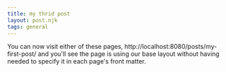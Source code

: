 ```yaml
---
title: my thrid post 
layout: post.njk
tags: general
---
```

You can now visit either of these pages, http://localhost:8080/posts/my-first-post/ and you'll see the page is using our base layout without having needed to specify it in each page's front matter.

